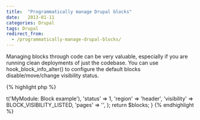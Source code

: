```yaml
---
title:  "Programmatically manage Drupal blocks"
date:   2013-01-11
categories: Drupal
tags: Drupal
redirect_from:
  - /programmatically-manage-drupal-blocks/
---
```

Managing blocks through code can be very valuable, especially if you are running clean deployments of just the codebase. You can use hook_block_info_alter() to configure the default blocks disable/move/change visibility status.

{% highlight php %}
<?php
/**
 * Implements hook_block_info_alter().
 */
function mymodule_block_info_alter(&$blocks, $theme, $code_blocks) {
  // move navigation to footer
  $blocks['system']['navigation']['region'] = 'footer';
  // disable the powered by drupal block and login block
  $blocks['system']['powered-by']['status'] = 0;
  $blocks['user']['login']['status'] = 0;
  // change the visibility to front page only
  $blocks['search']['form']['visibility'] = BLOCK_VISIBILITY_LISTED;
  $blocks['search']['form']['pages'] = '';
}
{% endhighlight %}

The same options can be used to manage your own blocks:

{% highlight php %}
/**
 * Implements hook_block_info().
 */
function mymodule_block_info() {
  $blocks = array();
  $blocks['mymodule_block_example'] = array(
    'info' => t('MyModule: Block example'),
    'status' => 1,
    'region' => 'header',
    'visibility' => BLOCK_VISIBILITY_LISTED,
    'pages' => '',
  );
  return $blocks;
}
{% endhighlight %}
